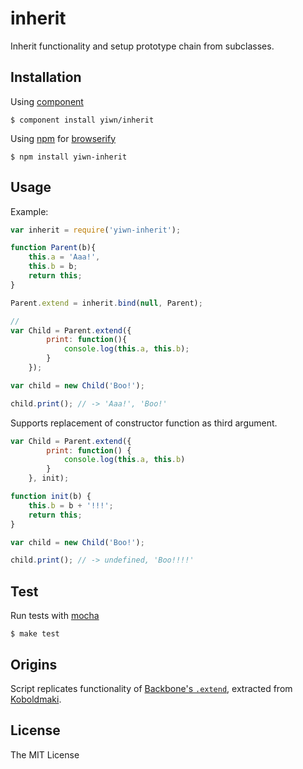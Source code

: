 # inherit

Inherit functionality and setup prototype chain from subclasses.

## Installation

Using [component](https://github.com/component/component)

    $ component install yiwn/inherit

Using [npm](http://npmjs.org/) for [browserify](http://browserify.org/)

    $ npm install yiwn-inherit

## Usage

Example:

```js
var inherit = require('yiwn-inherit');

function Parent(b){
    this.a = 'Aaa!',
    this.b = b;
    return this;
}

Parent.extend = inherit.bind(null, Parent);

// 
var Child = Parent.extend({
        print: function(){
            console.log(this.a, this.b);
        }
    });

var child = new Child('Boo!');

child.print(); // -> 'Aaa!', 'Boo!'
```

Supports replacement of constructor function as third argument.

```js
var Child = Parent.extend({
        print: function() {
            console.log(this.a, this.b)
        }
    }, init);

function init(b) {
    this.b = b + '!!!';
    return this;
}

var child = new Child('Boo!');

child.print(); // -> undefined, 'Boo!!!!'
```

## Test

Run tests with [mocha](http://visionmedia.github.io/mocha)

    $ make test

## Origins

Script replicates functionality of [Backbone's `.extend`](http://backbonejs.org/docs/backbone.html#section-208), extracted from [Koboldmaki](https://github.com/manuelstofer/koboldmaki).

## License

The MIT License


